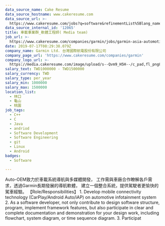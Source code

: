 ```yaml
---
data_source_name: Cake Resume
data_source_hostname: www.cakeresume.com
data_source_url: >-
  https://www.cakeresume.com/jobs?q=software&refinementList%5Blang_name%5D%5B0%5D=English&refinementList%5Bsalary_type%5D=per_year&range%5Bsalary_range%5D%5Bmin%5D=1000000&page=2
data_source_internal_id: '12065'
title: 車載事業群_軟體工程師( Media team)
job_url: >-
  https://www.cakeresume.com/companies/garmin/jobs/garmin-asia-automotive-group_media-engineer
date: 2019-07-17T08:29:38.079Z
company_name: Garmin Ltd. 台灣國際航電股份有限公司
company_page_url: 'https://www.cakeresume.com/companies/garmin'
company_logo_url: >-
  https://media.cakeresume.com/image/upload/s--Qvm9_H5H--/c_pad,fl_png8,h_200,w_200/v1564044674/biwpxixihfsdsrcqfpsx.png
salary_text: TWD1000000 - TWD1500000
salary_currency: TWD
salary_type: per_year
salary_min: 1000000
salary_max: 1500000
location_list:
  - 林口
  - 龜山
  - 桃園
job_tags:
  - C++
  - C
  - Java
  - andriod
  - Software Development
  - Software Engineering
  - git
  - Linux
  - Android
badges:
  - Software

---
```


Auto-OEM致力於車載系統導航與多媒體開發， 工作需與車廠合作瞭解各戶需求，透過Garmin長期發展的導航軟體， 建立一個整合系統，提供駕駛者更愉快的駕車經驗。 【Role/Responsibilities】 1. Develop mobile connectivity technology (CarPlay/Android Auto/iAP) on automotive infotainment system 2. As a software developer, not only contribute to design software structure, program, implement framework features, but also participate in clear and complete documentation and demonstration for your design work, including flowchart, system diagram, or time sequence diagram. 3. Participat